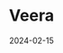 ---  
layout: startup_page  
title: "Veera"  
id: "veera.com"  
permalink: "/veeraveera.com02152024/"  
website: "https://www.veera.com/"  
funding_round: "Seed"  
funding_amount: "$6M"  
investors: "Ayon Capital, 6th Man Ventures, Folius Ventures, The Operating Group, iSeed Ventures, Accomplice, Cypher Capital"  
about: "Veera is a rewards-focused internet browser that launched in September 2023 and quickly gained over 100,000 users. It offers a gamified rewards program to incentivize user loyalty and engagement. The browser aims to provide a faster browsing experience with added rewards."  
markets: "Internet, Software"  
hq: "Mumbai, Maharashtra, India"  
founded_year: "2021"  
linkedin: "https://www.linkedin.com/company/veerabrowser/"  
twitter: "https://twitter.com/veerabrowser"  
instagram: ""  
facebook: "https://www.facebook.com/VeeraBrowser"  
crunchbase: "https://www.crunchbase.com/organization/veera-aba6"  
pitchbook: "https://pitchbook.com/profiles/company/463285-27"  

date_display: "15-Feb-2024"  
date: "2024-02-15"

# SEO Optimization  
meta_title: "Veera - Seed Funding ($6M)"  
meta_description: "Veera, Veera is a rewards-focused internet browser that launched in September 2023 and quickly gained over 100,000 users. It offers a gamified rewards progra..."  
meta_keywords: "Veera, Internet, Software, Seed funding"  
canonical_url: "https://startup.projectstartups.com/veeraveera.com02152024/"  
---